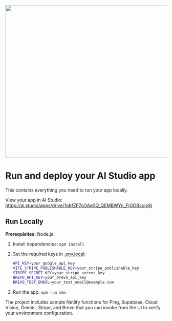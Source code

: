 <div align="center">
<img width="1200" height="475" alt="GHBanner" src="https://github.com/user-attachments/assets/0aa67016-6eaf-458a-adb2-6e31a0763ed6" />
</div>

# Run and deploy your AI Studio app

This contains everything you need to run your app locally.

View your app in AI Studio: https://ai.studio/apps/drive/1obfZF7oOAe0Q_QEMBWYn_FjOOBculy8j

## Run Locally

**Prerequisites:**  Node.js


1. Install dependencies:
   `npm install`
2. Set the required keys in [.env.local](.env.local):

   ```bash
   API_KEY=your_google_api_key
   VITE_STRIPE_PUBLISHABLE_KEY=your_stripe_publishable_key
   STRIPE_SECRET_KEY=your_stripe_secret_key
   BREVO_API_KEY=your_brevo_api_key
   BREVO_TEST_EMAIL=your_test_email@example.com
   ```
3. Run the app:
   `npm run dev`

The project includes sample Netlify functions for Ping, Supabase, Cloud Vision, Gemini, Stripe, and Brevo that you can invoke from the UI to verify your environment configuration.
